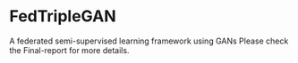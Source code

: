 # FedTripleGAN
A federated semi-supervised learning framework using GANs
Please check the Final-report for more details.
